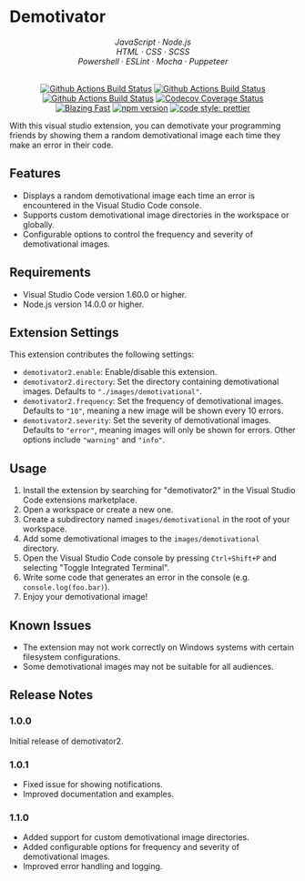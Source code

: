 # Demotivator

<p align="center">
  <em>
    JavaScript
    · Node.js
  </em>
  <br />
  <em>
    HTML
    · CSS
    · SCSS
  </em>
  <br />
  <em>
    Powershell
    · ESLint
    · Mocha
    · Puppeteer
  </em>
  <br />
  <br />
</p>

<p align="center">
  <a href="https://github.com/prettier/prettier/actions?query=workflow%3AProd+branch%3Amain">
    <img alt="Github Actions Build Status" src="https://img.shields.io/github/actions/workflow/status/prettier/prettier/prod-test.yml?label=Prod&style=flat-square"></a>
  <a href="https://github.com/prettier/prettier/actions?query=workflow%3ADev+branch%3Amain">
    <img alt="Github Actions Build Status" src="https://img.shields.io/github/actions/workflow/status/prettier/prettier/dev-test.yml?label=Dev&style=flat-square"></a>
  <a href="https://github.com/prettier/prettier/actions?query=workflow%3ALint+branch%3Amain">
    <img alt="Github Actions Build Status" src="https://img.shields.io/github/actions/workflow/status/prettier/prettier/lint.yml?label=Lint&style=flat-square"></a>
  <a href="https://codecov.io/gh/prettier/prettier">
    <img alt="Codecov Coverage Status" src="https://img.shields.io/codecov/c/github/prettier/prettier.svg?style=flat-square"></a>
    <br/>
  <a href="https://twitter.com/acdlite/status/974390255393505280">
    <img alt="Blazing Fast" src="https://img.shields.io/badge/speed-blazing%20%F0%9F%94%A5-brightgreen.svg?style=flat-square"></a>
  <a href="https://www.npmjs.com/package/prettier">
    <img alt="npm version" src="https://img.shields.io/npm/v/prettier.svg?style=flat-square"></a>
  <a href="https://www.npmjs.com/package/prettier">
    <img alt="code style: prettier" src="https://img.shields.io/badge/code_style-prettier-ff69b4.svg?style=flat-square"></a>
</p>

With this visual studio extension, you can demotivate your programming friends by showing them a random demotivational image each time they make an error in their code.

## Features

- Displays a random demotivational image each time an error is encountered in the Visual Studio Code console.
- Supports custom demotivational image directories in the workspace or globally.
- Configurable options to control the frequency and severity of demotivational images.

## Requirements

- Visual Studio Code version 1.60.0 or higher.
- Node.js version 14.0.0 or higher.

## Extension Settings

This extension contributes the following settings:

- `demotivator2.enable`: Enable/disable this extension.
- `demotivator2.directory`: Set the directory containing demotivational images. Defaults to `"./images/demotivational"`.
- `demotivator2.frequency`: Set the frequency of demotivational images. Defaults to `"10"`, meaning a new image will be shown every 10 errors.
- `demotivator2.severity`: Set the severity of demotivational images. Defaults to `"error"`, meaning images will only be shown for errors. Other options include `"warning"` and `"info"`.

## Usage

1. Install the extension by searching for "demotivator2" in the Visual Studio Code extensions marketplace.
2. Open a workspace or create a new one.
3. Create a subdirectory named `images/demotivational` in the root of your workspace.
4. Add some demotivational images to the `images/demotivational` directory.
5. Open the Visual Studio Code console by pressing `Ctrl+Shift+P` and selecting "Toggle Integrated Terminal".
6. Write some code that generates an error in the console (e.g. `console.log(foo.bar)`).
7. Enjoy your demotivational image!

## Known Issues

- The extension may not work correctly on Windows systems with certain filesystem configurations.
- Some demotivational images may not be suitable for all audiences.

## Release Notes

### 1.0.0

Initial release of demotivator2.

### 1.0.1

- Fixed issue for showing notifications.
- Improved documentation and examples.

### 1.1.0

- Added support for custom demotivational image directories.
- Added configurable options for frequency and severity of demotivational images.
- Improved error handling and logging.
